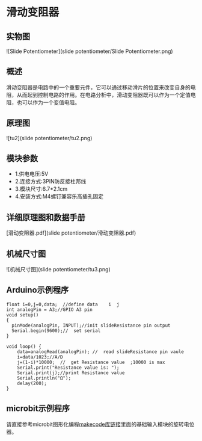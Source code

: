 # 滑动变阻器

## 实物图

![Slide Potentiometer](slide potentiometer/Slide Potentiometer.png)

## 概述

​        滑动变阻器是电路中的一个重要元件，它可以通过移动滑片的位置来改变自身的电阻，从而起到控制电路的作用。在电路分析中，滑动变阻器既可以作为一个定值电阻，也可以作为一个变值电阻。

## 原理图

![tu2](slide potentiometer/tu2.png)

## 模块参数

* 1.供电电压:5V
* 2.连接方式:3PIN防反接杜邦线
* 3.模块尺寸:6.7*2.1cm
* 4.安装方式:M4螺钉兼容乐高插孔固定

## 详细原理图和数据手册

 [滑动变阻器.pdf](slide potentiometer/滑动变阻器.pdf) 

## 机械尺寸图

![机械尺寸图](slide potentiometer/tu3.png)

## Arduino示例程序

``` 
float i=0,j=0,data;  //define data    i  j
int analogPin = A3;//GPIO A3 pin
void setup()
{
  pinMode(analogPin, INPUT);//init slideResistance pin output
  Serial.begin(9600);//  set serial
}

void loop() {
    data=analogRead(analogPin); //  read slideResistance pin vaule
    i=data/1023;//A/D
    j=(1-i)*10000;  //  get Resistance value  ;10000 is max 
    Serial.print("Resistance value is: ");
    Serial.print(j);//print Resistance value
    Serial.println("Ω");
    delay(200);
}
```

## microbit示例程序

请直接参考microbit图形化编程[makecode库链接](https://github.com/emakefun/pxt-sensorbit)里面的基础输入模块的旋转电位器。